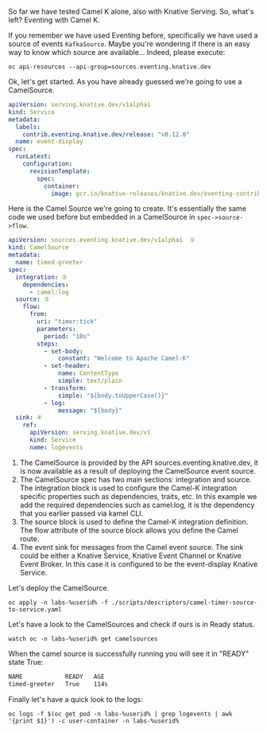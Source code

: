 So far we have tested Camel K alone, also with Knative Serving. So, what's left? Eventing with Camel K.

If you remember we have used Eventing before, specifically we have used a source of events `KafkaSource`. Maybe you're wondering if there is an easy way to know which source are available... Indeed, please execute:

```execute-1
oc api-resources --api-group=sources.eventing.knative.dev
```

Ok, let's get started. As you have already guessed we're going to use a CamelSource.

```yaml
apiVersion: serving.knative.dev/v1alpha1
kind: Service
metadata:
  labels:
    contrib.eventing.knative.dev/release: "v0.12.0"
  name: event-display
spec:
  runLatest:
    configuration:
      revisionTemplate:
        spec:
          container:
            image: gcr.io/knative-releases/knative.dev/eventing-contrib/cmd/event_display@sha256:a214514d6ba674d7393ec8448dd272472b2956207acb3f83152d3071f0ab1911
```

Here is the Camel Source we're going to create. It's essentially the same code we used before but embedded in a CamelSource in `spec->source->flow`.

```yaml
apiVersion: sources.eventing.knative.dev/v1alpha1  ①
kind: CamelSource
metadata:
  name: timed-greeter
spec:
  integration: ②
    dependencies:
      - camel:log
  source: ③
    flow:
      from:
        uri: "timer:tick"
        parameters:
          period: "10s"
        steps:
          - set-body:
              constant: "Welcome to Apache Camel-K"
          - set-header:
              name: ContentType
              simple: text/plain
          - transform:
              simple: "${body.toUpperCase()}"
          - log:
              message: "${body}"
  sink: ④
    ref:
      apiVersion: serving.knative.dev/v1
      kind: Service
      name: logevents
```

1. The CamelSource is provided by the API sources.eventing.knative.dev, it is now available as a result of deploying the CamelSource event source.
2. The CamelSource spec has two main sections: integration and source. The integration block is used to configure the Camel-K integration specific properties such as dependencies, traits, etc. In this example we add the required dependencies such as camel:log, it is the dependency that you earlier passed via kamel CLI.
3. The source block is used to define the Camel-K integration definition. The flow attribute of the source block allows you define the Camel route.
4. The event sink for messages from the Camel event source. The sink could be either a Knative Service, Knative Event Channel or Knative Event Broker. In this case it is configured to be the event-display Knative Service.

Let's deploy the CamelSource.

```execute-1
oc apply -n labs-%userid% -f ./scripts/descriptors/camel-timer-source-to-service.yaml
```

Let's have a look to the CamelSources and check if ours is in Ready status.

```execute-1
watch oc -n labs-%userid% get camelsources
```

When the camel source is successfully running you will see it in "READY" state True:

```sh
NAME            READY   AGE
timed-greeter   True    114s
```

Finally let's have a quick look to the logs:

```execute-2
oc logs -f $(oc get pod -n labs-%userid% | grep logevents | awk '{print $1}') -c user-container -n labs-%userid%
```
